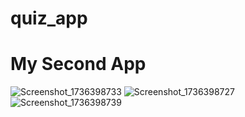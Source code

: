 # quiz_app

# My Second App

![Screenshot_1736398733](https://github.com/user-attachments/assets/8f985e8e-ac9d-4332-9afa-79cd901082a5)
![Screenshot_1736398727](https://github.com/user-attachments/assets/a15aeb47-53af-4057-9b2e-dbd41212b0bd)
![Screenshot_1736398739](https://github.com/user-attachments/assets/6dbce076-caa2-47f5-8859-619846b1a645)
